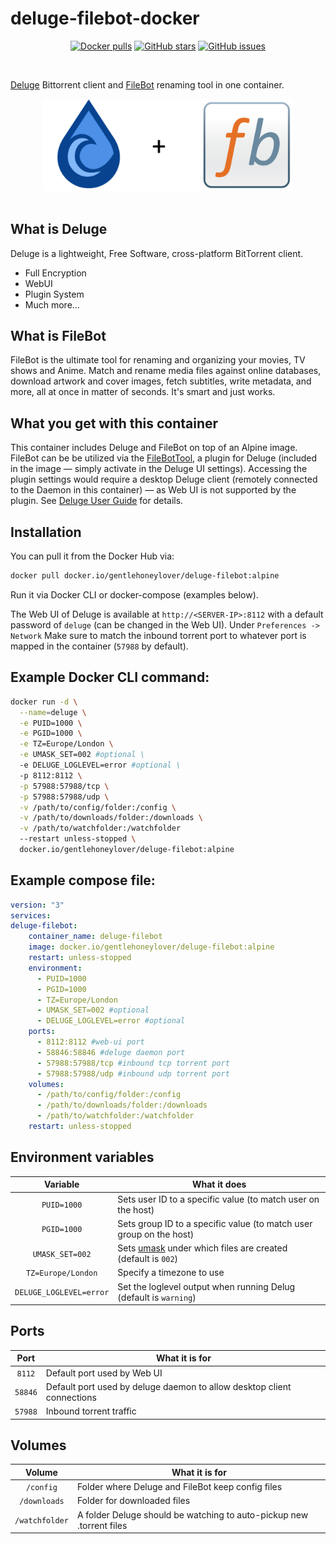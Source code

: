 # deluge-filebot-docker
<p align="center">
	<a href="https://hub.docker.com/r/gentlehoneylover/deluge-filebot/"><img alt="Docker pulls" src="https://img.shields.io/docker/pulls/gentlehoneylover/deluge-filebot?logo=docker&label=Docker%20pulls"></a>
	<a href="https://github.com/GentleHoneyLover/deluge-filebot-docker"><img alt="GitHub stars" src="https://img.shields.io/github/stars/gentlehoneylover/deluge-filebot-docker?logo=GitHub&label=GitHub%20stars&color=gold"></a>
	<a href="https://github.com/GentleHoneyLover/deluge-filebot-docker"><img alt="GitHub issues" src="https://img.shields.io/github/issues/gentlehoneylover/deluge-filebot-docker?logo=GitHub&label=GitHub%20issues"></a>
</p><br>

[Deluge](https://deluge-torrent.org]) Bittorrent client and [FileBot](http://www.filebot.net/) renaming tool in one container. 

<p align="center">
  <img width="400" src="logo.png" alt="Deluge + FileBot"><br><br>
</p>

## What is Deluge
Deluge is a lightweight, Free Software, cross-platform BitTorrent client.
- Full Encryption
- WebUI
- Plugin System
- Much more...

## What is FileBot
FileBot is the ultimate tool for renaming and organizing your movies, TV shows and Anime. Match and rename media files against online databases, download artwork and cover images, fetch subtitles, write metadata, and more, all at once in matter of seconds. It's smart and just works.

## What you get with this container
This container includes Deluge and FileBot on top of an Alpine image. FileBot can be be utilized via the [FileBotTool](https://github.com/Laharah/deluge-FileBotTool), a plugin for Deluge (included in the image — simply activate in the Deluge UI settings). Accessing the plugin settings would require a desktop Deluge client (remotely connected to the Daemon in this container) — as Web UI is not supported by the plugin. See [Deluge User Guide](https://dev.deluge-torrent.org/wiki/UserGuide) for details.

## Installation
You can pull it from the Docker Hub via:
```sh
docker pull docker.io/gentlehoneylover/deluge-filebot:alpine
```
Run it via Docker CLI or docker-compose (examples below).

The Web UI of Deluge is available at `http://<SERVER-IP>:8112` with a default password of `deluge` (can be changed in the Web UI).
Under `Preferences -> Network` Make sure to match the inbound torrent port to whatever port is mapped in the container (`57988` by default).

## Example Docker CLI command:
```sh
docker run -d \
  --name=deluge \
  -e PUID=1000 \
  -e PGID=1000 \
  -e TZ=Europe/London \
  -e UMASK_SET=002 #optional \
  -e DELUGE_LOGLEVEL=error #optional \
  -p 8112:8112 \
  -p 57988:57988/tcp \
  -p 57988:57988/udp \
  -v /path/to/config/folder:/config \
  -v /path/to/downloads/folder:/downloads \
  -v /path/to/watchfolder:/watchfolder
  --restart unless-stopped \
  docker.io/gentlehoneylover/deluge-filebot:alpine
```

## Example compose file:
```yaml
version: "3"
services:
deluge-filebot:
    container_name: deluge-filebot
    image: docker.io/gentlehoneylover/deluge-filebot:alpine
    restart: unless-stopped
    environment:
      - PUID=1000
      - PGID=1000
      - TZ=Europe/London
      - UMASK_SET=002 #optional
      - DELUGE_LOGLEVEL=error #optional
    ports:
      - 8112:8112 #web-ui port 
      - 58846:58846 #deluge daemon port
      - 57988:57988/tcp #inbound tcp torrent port
      - 57988:57988/udp #inbound udp torrent port
    volumes:
      - /path/to/config/folder:/config
      - /path/to/downloads/folder:/downloads
      - /path/to/watchfolder:/watchfolder
    restart: unless-stopped
```

## Environment variables
| Variable | What it does |
| :----: | --- |
| `PUID=1000` | Sets user ID to a specific value (to match user on the host) |
| `PGID=1000` | Sets group ID to a specific value (to match user group on the host) |
| `UMASK_SET=002` | Sets [umask](https://en.wikipedia.org/wiki/Umask) under which files are created (default is `002`)
| `TZ=Europe/London` | Specify a timezone to use |
| `DELUGE_LOGLEVEL=error` | Set the loglevel output when running Delug (default is `warning`) |

## Ports
| Port | What it is for |
| :----: | --- |
| `8112` | Default port used by Web UI |
| `58846` | Default port used by deluge daemon to allow desktop client connections |
| `57988` | Inbound torrent traffic

## Volumes
| Volume | What it is for |
| :----: | --- |
| `/config` | Folder where Deluge and FileBot keep config files |
| `/downloads` | Folder for downloaded files |
| `/watchfolder` | A folder Deluge should be watching to auto-pickup new .torrent files |